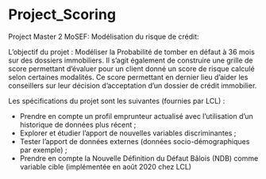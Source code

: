 # Project_Scoring

Project Master 2 MoSEF: Modélisation du risque de crédit:

L’objectif du projet : 
Modéliser la Probabilité de tomber en défaut à 36 mois sur des dossiers immobiliers. Il s’agit également de construire une grille de 
score permettant d’évaluer pour un client donné un score de risque calculé selon certaines modalités. 
Ce score permettant en dernier lieu d’aider les conseillers sur leur décision d’acceptation d’un dossier de crédit immobilier.

Les spécifications du projet sont les suivantes (fournies par LCL) :
- Prendre en compte un profil emprunteur actualisé avec l’utilisation d’un historique de données plus récent ;
- Explorer et étudier l’apport de nouvelles variables discriminantes ;
- Tester l’apport de données externes (données socio-démographiques par exemple) ;
- Prendre en compte la Nouvelle Définition du Défaut Bâlois (NDB) comme variable cible (implémentée en août 2020 chez LCL)
